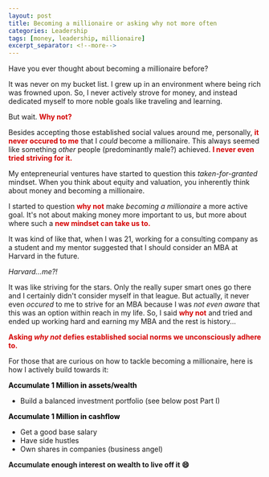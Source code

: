 ```yaml
---
layout: post
title: Becoming a millionaire or asking why not more often
categories: Leadership
tags: [money, leadership, millionaire]
excerpt_separator: <!--more-->
---
```


Have you ever thought about becoming a millionaire before?

It was never on my bucket list. I grew up in an environment where being rich was frowned upon. So, I never actively strove for money, and instead dedicated myself to more noble goals like traveling and learning.

But wait. <span style="color:#d40202; font-weight: bold">Why not?</span><!--more-->

Besides accepting those established social values around me, personally, <span style="color:#d40202; font-weight: bold">it never occured to me</span> that I <em>could</em> become a millionaire. This always seemed like something <em>other</em> people (predominantly male?) achieved. <span style="color:#d40202; font-weight: bold">I never even tried striving for it.</span>

My entepreneurial ventures have started to question this <em>taken-for-granted</em> mindset. When you think about equity and valuation, you inherently think about money and becoming a millionaire.

I started to question <span style="color:#d40202; font-weight: bold">why not</span> make <em>becoming a millionaire</em> a more active goal. It's not about making money more important to us, but more about where such a <span style="color:#d40202; font-weight: bold">new mindset can take us to. </span>

It was kind of like that, when I was 21, working for a consulting company as a student and my mentor suggested that I should consider an MBA at Harvard in the future. 

<em>Harvard…me?!</em>

It was like striving for the stars. Only the really super smart ones go there and I certainly didn't consider myself in that league. But actually, it never even <em>occured</em> to me to strive for an MBA because I was <em>not even aware</em> that this was an option within reach in my life. So, I said <span style="color:#d40202; font-weight: bold">why not</span> and tried and ended up working hard and earning my MBA and the rest is history...

<span style="color:#d40202; font-weight: bold">Asking <em>why not</em> defies established social norms we unconsciously adhere to.</span>

For those that are curious on how to tackle becoming a millionaire, here is how I actively build towards it:

<span style="color:#000000; font-weight: bold">Accumulate 1 Million in assets/wealth</span>

<ul>
<li>Build a balanced investment portfolio (see below post Part I)</li>
</ul>

<span style="color:#000000; font-weight: bold">Accumulate 1 Million in cashflow</span>

<ul>
<li>Get a good base salary </li>
<li>Have side hustles</li>
<li>Own shares in companies (business angel)</li>
</ul>

<b>Accumulate enough interest on wealth to live off it 😄</b>

